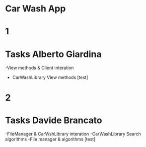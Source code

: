 # Car Wash App
# 1
# Tasks Alberto Giardina
-View methods & Client interation
- CarWashLibrary View methods [test] 
# 2 
# Tasks Davide Brancato
-FileManager & CarWshLibrary interation
-CarWashLibrary Search algorithms
-File manager & algorithms [test]

